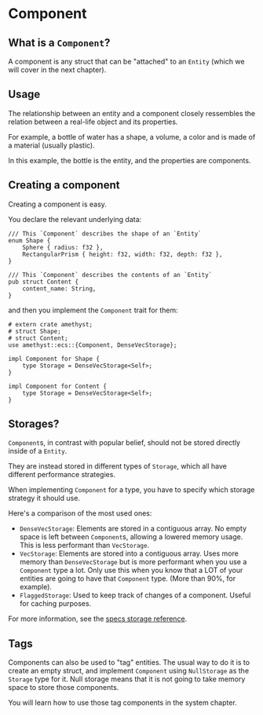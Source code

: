 # Component

## What is a `Component`?

A component is any struct that can be "attached" to an `Entity` (which we will cover in the next chapter).

## Usage

The relationship between an entity and a component closely ressembles the relation between a real-life object and its properties.

For example, a bottle of water has a shape, a volume, a color and is made of a material (usually plastic).

In this example, the bottle is the entity, and the properties are components.

## Creating a component

Creating a component is easy.

You declare the relevant underlying data:

```rust,no_run,noplaypen
/// This `Component` describes the shape of an `Entity`
enum Shape {
    Sphere { radius: f32 },
    RectangularPrism { height: f32, width: f32, depth: f32 },
}

/// This `Component` describes the contents of an `Entity`
pub struct Content {
    content_name: String,
}
```

and then you implement the `Component` trait for them:

```rust,no_run,noplaypen
# extern crate amethyst;
# struct Shape;
# struct Content;
use amethyst::ecs::{Component, DenseVecStorage};

impl Component for Shape {
    type Storage = DenseVecStorage<Self>;
}

impl Component for Content {
    type Storage = DenseVecStorage<Self>;
}
```

## Storages?

`Component`s, in contrast with popular belief, should not be stored directly inside of a `Entity`.

They are instead stored in different types of `Storage`, which all have different performance strategies.

When implementing `Component` for a type, you have to specify which storage strategy it should use.

Here's a comparison of the most used ones:

* `DenseVecStorage`: Elements are stored in a contiguous array. No empty space is left between `Component`s, allowing a lowered memory usage.
  This is less performant than `VecStorage`.
* `VecStorage`: Elements are stored into a contiguous array. Uses more memory than `DenseVecStorage` but is more performant when you use a `Component` type a lot.
  Only use this when you know that a LOT of your entities are going to have that `Component` type. (More than 90%, for example).
* `FlaggedStorage`: Used to keep track of changes of a component. Useful for caching purposes.

For more information, see the [specs storage reference](https://docs.rs/specs/latest/specs/storage/index.html).

## Tags

Components can also be used to "tag" entities.
The usual way to do it is to create an empty struct, and implement `Component` using `NullStorage` as the `Storage` type for it.
Null storage means that it is not going to take memory space to store those components.

You will learn how to use those tag components in the system chapter.
